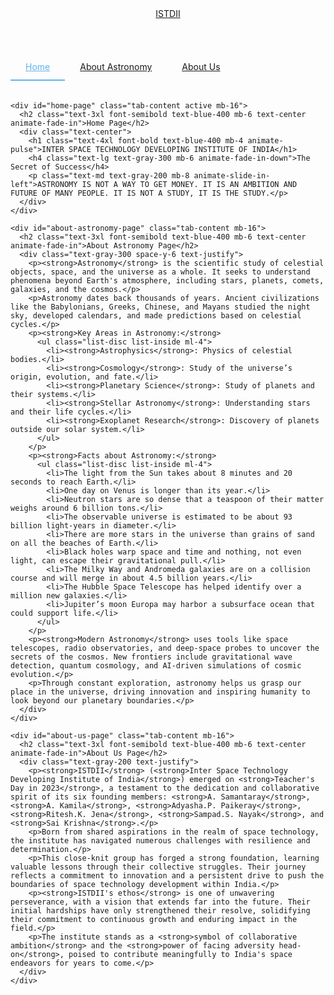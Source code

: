 <!DOCTYPE html>
<html lang="en">
<head>
  <meta charset="UTF-8" />
  <meta name="viewport" content="width=device-width, initial-scale=1.0" />
  <title>Inter Space Technology Developing Institute of India</title>
  <link href="https://fonts.googleapis.com/css2?family=Inter:wght@400;600;700&display=swap" rel="stylesheet" />
  <script src="https://cdn.tailwindcss.com"></script>
  <style>
    .tab-navigation {
      display: flex;
      border-bottom: 1px solid rgba(255, 255, 255, 0.1);
      margin-bottom: 2rem;
    }
    .tab-link {
      padding: 0.75rem 1.5rem;
      cursor: pointer;
      transition: color 0.3s ease;
    }
    .tab-link.active {
      color: #63b3ed;
      border-bottom: 2px solid #63b3ed;
    }
    .tab-content {
      display: none;
      animation: fade-in 0.5s ease-in-out;
    }
    .tab-content.active {
      display: block;
    }
    @keyframes fade-in {
      from { opacity: 0; transform: translateY(-10px); }
      to { opacity: 1; transform: translateY(0); }
    }
  </style>
</head>
<body class="bg-black text-white font-inter">
  <header class="bg-gray-900 bg-opacity-90 sticky top-0 z-10 shadow-md">
    <div class="container mx-auto px-4 py-3 flex justify-between items-center">
      <a href="#" class="flex items-center text-xl font-semibold text-blue-400 hover:text-blue-300 transition duration-300">
        <span class="mr-2">ISTDII</span>
      </a>
    </div>
  </header>

  <main class="container mx-auto px-4 py-8">
    <nav class="tab-navigation">
      <a href="#" data-tab="home-page" class="tab-link active">Home</a>
      <a href="#" data-tab="about-astronomy-page" class="tab-link">About Astronomy</a>
      <a href="#" data-tab="about-us-page" class="tab-link">About Us</a>
    </nav>

    <div id="home-page" class="tab-content active mb-16">
      <h2 class="text-3xl font-semibold text-blue-400 mb-6 text-center animate-fade-in">Home Page</h2>
      <div class="text-center">
        <h1 class="text-4xl font-bold text-blue-400 mb-4 animate-pulse">INTER SPACE TECHNOLOGY DEVELOPING INSTITUTE OF INDIA</h1>
        <h4 class="text-lg text-gray-300 mb-6 animate-fade-in-down">The Secret of Success</h4>
        <p class="text-md text-gray-200 mb-8 animate-slide-in-left">ASTRONOMY IS NOT A WAY TO GET MONEY. IT IS AN AMBITION AND FUTURE OF MANY PEOPLE. IT IS NOT A STUDY, IT IS THE STUDY.</p>
      </div>
    </div>

    <div id="about-astronomy-page" class="tab-content mb-16">
      <h2 class="text-3xl font-semibold text-blue-400 mb-6 text-center animate-fade-in">About Astronomy Page</h2>
      <div class="text-gray-300 space-y-6 text-justify">
        <p><strong>Astronomy</strong> is the scientific study of celestial objects, space, and the universe as a whole. It seeks to understand phenomena beyond Earth's atmosphere, including stars, planets, comets, galaxies, and the cosmos.</p>
        <p>Astronomy dates back thousands of years. Ancient civilizations like the Babylonians, Greeks, Chinese, and Mayans studied the night sky, developed calendars, and made predictions based on celestial cycles.</p>
        <p><strong>Key Areas in Astronomy:</strong>
          <ul class="list-disc list-inside ml-4">
            <li><strong>Astrophysics</strong>: Physics of celestial bodies.</li>
            <li><strong>Cosmology</strong>: Study of the universe’s origin, evolution, and fate.</li>
            <li><strong>Planetary Science</strong>: Study of planets and their systems.</li>
            <li><strong>Stellar Astronomy</strong>: Understanding stars and their life cycles.</li>
            <li><strong>Exoplanet Research</strong>: Discovery of planets outside our solar system.</li>
          </ul>
        </p>
        <p><strong>Facts about Astronomy:</strong>
          <ul class="list-disc list-inside ml-4">
            <li>The light from the Sun takes about 8 minutes and 20 seconds to reach Earth.</li>
            <li>One day on Venus is longer than its year.</li>
            <li>Neutron stars are so dense that a teaspoon of their matter weighs around 6 billion tons.</li>
            <li>The observable universe is estimated to be about 93 billion light-years in diameter.</li>
            <li>There are more stars in the universe than grains of sand on all the beaches of Earth.</li>
            <li>Black holes warp space and time and nothing, not even light, can escape their gravitational pull.</li>
            <li>The Milky Way and Andromeda galaxies are on a collision course and will merge in about 4.5 billion years.</li>
            <li>The Hubble Space Telescope has helped identify over a million new galaxies.</li>
            <li>Jupiter’s moon Europa may harbor a subsurface ocean that could support life.</li>
          </ul>
        </p>
        <p><strong>Modern Astronomy</strong> uses tools like space telescopes, radio observatories, and deep-space probes to uncover the secrets of the cosmos. New frontiers include gravitational wave detection, quantum cosmology, and AI-driven simulations of cosmic evolution.</p>
        <p>Through constant exploration, astronomy helps us grasp our place in the universe, driving innovation and inspiring humanity to look beyond our planetary boundaries.</p>
      </div>
    </div>

    <div id="about-us-page" class="tab-content mb-16">
      <h2 class="text-3xl font-semibold text-blue-400 mb-6 text-center animate-fade-in">About Us Page</h2>
      <div class="text-gray-200 text-justify">
        <p><strong>ISTDII</strong> (<strong>Inter Space Technology Developing Institute of India</strong>) emerged on <strong>Teacher's Day in 2023</strong>, a testament to the dedication and collaborative spirit of its six founding members: <strong>A. Samantaray</strong>, <strong>A. Kamila</strong>, <strong>Adyasha.P. Paikeray</strong>, <strong>Ritesh.K. Jena</strong>, <strong>Sampad.S. Nayak</strong>, and <strong>Sai Krishna</strong>.</p>
        <p>Born from shared aspirations in the realm of space technology, the institute has navigated numerous challenges with resilience and determination.</p>
        <p>This close-knit group has forged a strong foundation, learning valuable lessons through their collective struggles. Their journey reflects a commitment to innovation and a persistent drive to push the boundaries of space technology development within India.</p>
        <p><strong>ISTDII's ethos</strong> is one of unwavering perseverance, with a vision that extends far into the future. Their initial hardships have only strengthened their resolve, solidifying their commitment to continuous growth and enduring impact in the field.</p>
        <p>The institute stands as a <strong>symbol of collaborative ambition</strong> and the <strong>power of facing adversity head-on</strong>, poised to contribute meaningfully to India's space endeavors for years to come.</p>
      </div>
    </div>
  </main>

  <script>
    document.querySelectorAll('.tab-link').forEach(link => {
      link.addEventListener('click', function (e) {
        e.preventDefault();

        document.querySelectorAll('.tab-link').forEach(tab => tab.classList.remove('active'));
        document.querySelectorAll('.tab-content').forEach(content => content.classList.remove('active'));

        this.classList.add('active');
        const target = this.getAttribute('data-tab');
        document.getElementById(target).classList.add('active');
      });
    });
  </script>
</body>
</html>
